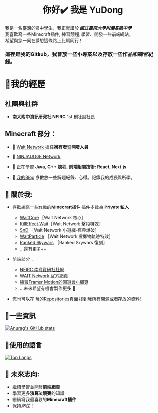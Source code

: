 <h1 align="center">你好✔️ 我是 YuDong</h1>

我是一名臺灣的高中學生，我正就讀於 ***國立臺南大學附屬高級中學***  
我喜歡寫一些Minecraft插件, 練習競程, 學習、開發一些前端網站。  
希望與您一同在夢想這條路上比肩同行！  

### 這裡是我的**Github**，我會放一些小專案以及存放一些作品和練習紀錄。 

# 🍕我的經歷

## 社團與社群
* **南大附中資訊研究社 NFIRC** 1st 創社副社長

## Minecraft 部分：
* 🔭  [Wait Network](https://waitmc.top) 擔任**擁有者**暨**開發人員**
* 🔭  [NINJADOGE Network](https://discord.gg/93Sdcrhq2X) 

* 🌱 正在學習 **Java**, **C++ 競程**, **前端相關技術: React, Next.js** 

* 🎃 [我的Blog](https://yudong-0222.github.io) 多數放一些解題紀錄、心得。記錄我的成長與所學。  
 

## 🌭 關於我:  
+ 喜歡編寫一些有趣的**Minecraft插件** 插件多數為 **Private 私人**    
  * [WaitCore](https://github.com/yudong-0222/waitcore) ［Wait Network 核心］  
  * [KillEffect-Wait](https://github.com/yudong-0222/killeffect-wait)［Wait Network 擊殺特效］  
  * [SnD](https://github.com/yudong-0222/SnD) ［Wait Network 小遊戲-經典爆破］    
  * [WaitParticle](https://github.com/yudong-0222/waitparticle) ［Wait Network 投擲物軌跡特效］
  * [Ranked Skywars](https://github.com/NINJADOGE-01/RankedSkywars) ［Ranked Skywars 復刻］    
  * ...還有更多++ 
+ 前端部分：
  * [NFIRC 南附資研社社網](https://nfirc.vercel.app/)
  * [WAIT Network 官方網頁](https://waitmc.top)
  * [練習Framer Motion的園遊會小網頁](https://github.com/YuDong-0222/2023tntcshschoolmarket)
  * ...未來希望有機會製作更多 🍕

+ 您也可以在 [我的Repositories頁面](https://github.com/YuDong-0222?tab=repositories) 找到我所有開源或者存放的資料!

## 🧀一些資訊

[![Anurag's GitHub stats](https://github-readme-stats.vercel.app/api?username=YuDong-0222&count_private=true&show_icons=true&theme=dracula)](https://github.com/anuraghazra/github-readme-stats)

## 🍜使用的語言 
[![Top Langs](https://github-readme-stats.vercel.app/api/top-langs/?username=YuDong-0222&theme=dracula)](https://github.com/anuraghazra/github-readme-stats)


## 🍟 未來志向:
- 繼續學習並開發**前端網頁**
- 學習更多**演算法競賽**的知識
- 繼續寫我最喜歡的**Minecraft插件**
- 保持*熱忱*！
